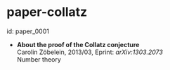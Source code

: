 # paper-collatz

id: paper_0001  

* **About the proof of the Collatz conjecture**  
Carolin Zöbelein, 2013/03, Eprint: *arXiv:1303.2073*  
Number theory  
